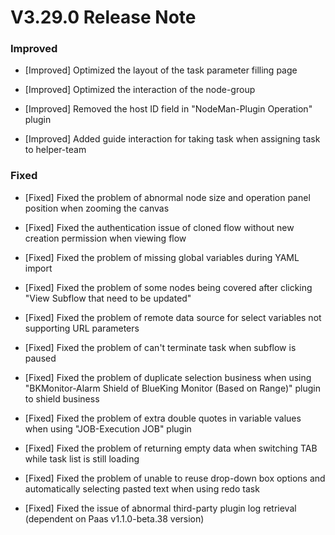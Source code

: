 # V3.29.0 Release Note

### Improved

- [Improved] Optimized the layout of the task parameter filling page

- [Improved] Optimized the interaction of the node-group

- [Improved] Removed the host ID field in "NodeMan-Plugin Operation" plugin

- [Improved] Added guide interaction for taking task when assigning task to helper-team

### Fixed

- [Fixed] Fixed the problem of abnormal node size and operation panel position when zooming the canvas

- [Fixed] Fixed the authentication issue of cloned flow without new creation permission when viewing flow

- [Fixed] Fixed the problem of missing global variables during YAML import

- [Fixed] Fixed the problem of some nodes being covered after clicking "View Subflow that need to be updated"

- [Fixed] Fixed the problem of remote data source for select variables not supporting URL parameters

- [Fixed] Fixed the problem of can't terminate task when subflow is paused

- [Fixed] Fixed the problem of duplicate selection business when using "BKMonitor-Alarm Shield of BlueKing Monitor (Based on Range)" plugin to shield business

- [Fixed] Fixed the problem of extra double quotes in variable values when using "JOB-Execution JOB" plugin

- [Fixed] Fixed the problem of returning empty data when switching TAB while task list is still loading

- [Fixed] Fixed the problem of unable to reuse drop-down box options and automatically selecting pasted text when using redo task

- [Fixed] Fixed the issue of abnormal third-party plugin log retrieval (dependent on Paas v1.1.0-beta.38 version)
